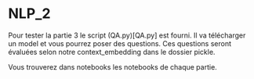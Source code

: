 # NLP_2

Pour tester la partie 3 le script (QA.py)[QA.py] est fourni. Il va télécharger un model et vous pourrez poser des questions. Ces questions seront évaluées selon notre context_embedding dans le dossier pickle. 

Vous trouverez dans notebooks les notebooks de chaque partie.
